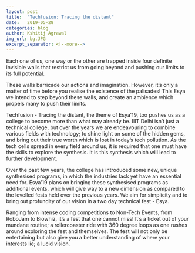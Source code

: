 ```yaml
---
layout:	post
title:	"Techfusion: Tracing the distant"
date:	2019-05-28
categories: blog
author:	Kshitij Agrawal
img_url: bg.JPG
excerpt_separator: <!--more-->
---
```


Each one of us, one way or the other are trapped inside four definite invisible walls that restrict us from going beyond and pushing our limits to its full potential.
<!--more-->
<p class="font-weight-light">
These walls barricade our actions and imagination. However, it’s only a matter of time before you realise the existence of the palisades! This Esya we intend to step beyond these walls, and create an ambience which propels many to push their limits.
</p>
<p class="font-weight-light">
Techfusion - Tracing the distant, the theme of Esya’19, too pushes us as a college to become more than what may already be. IIIT Delhi isn’t just a technical college, but over the years we are endeavouring to combine various fields with technology; to shine light on some of the hidden gems, and bring out their true worth which is lost in today’s tech pollution. As the tech cells spread in every field around us, it is required that one must have the skills to explore the synthesis. It is this synthesis which will lead to further development.
</p>
<p class="font-weight-light">
Over the past few years, the college has introduced some new, unique synthesised programs, in which the industries lack yet have an essential need for. Esya’19 plans on bringing these synthesised programs as additional events, which will give way to a new dimension as compared to the levelled fests held over the previous years. We aim for simplicity and to bring out profundity of our vision in a two day technical fest - Esya. 
</p>
<p class="font-weight-light">
Ranging from intense coding competitions to Non-Tech Events, from RoboJam to Biowhiz, it’s a fest that one cannot miss! It’s a ticket out of your mundane routine; a rollercoaster ride with 360 degree loops as one rushes around exploring the fest and themselves. The fest will not only be entertaining but also give you a better understanding of where your interests lie; a lucid vision.
</p>